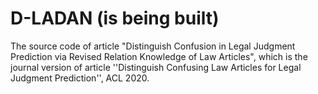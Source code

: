 # D-LADAN (is being built) 
The source code of article "Distinguish Confusion in Legal Judgment Prediction via Revised Relation Knowledge of Law Articles", which is the journal version of article ''Distinguish Confusing Law Articles for Legal Judgment Prediction'', ACL 2020.
